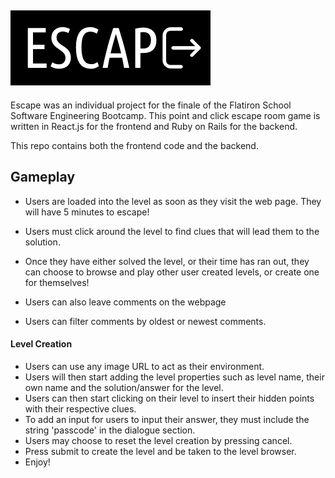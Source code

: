 ![alt text](https://github.com/Lingy94/escape-puzzle/blob/master/frontend/public/EscapE.png "Escape Logo")
----------------
Escape was an individual project for the finale of the Flatiron School Software Engineering Bootcamp.
This point and click escape room game is written in React.js for the frontend and Ruby on Rails for the backend.

This repo contains both the frontend code and the backend.

## Gameplay

- Users are loaded into the level as soon as they visit the web page. They will have 5 minutes to escape!
- Users must click around the level to find clues that will lead them to the solution.
- Once they have either solved the level, or their time has ran out, they can choose to browse and play other user created levels, or create one for themselves!

- Users can also leave comments on the webpage
- Users can filter comments by oldest or newest comments.

#### Level Creation

- Users can use any image URL to act as their environment.
- Users will then start adding the level properties such as level name, their own name and the solution/answer for the level.
- Users can then start clicking on their level to insert their hidden points with their respective clues.
- To add an input for users to input their answer, they must include the string 'passcode' in the dialogue section.
- Users may choose to reset the level creation by pressing cancel.
- Press submit to create the level and be taken to the level browser.
- Enjoy!
